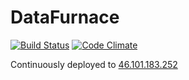 # DataFurnace

[![Build Status](https://travis-ci.org/minden/data-furnace.svg?branch=development)](https://travis-ci.org/minden/data-furnace)
[![Code Climate](https://codeclimate.com/github/minden/data-furnace/badges/gpa.svg)](https://codeclimate.com/github/minden/data-furnace)

Continuously deployed to [46.101.183.252](http://46.101.183.252)

